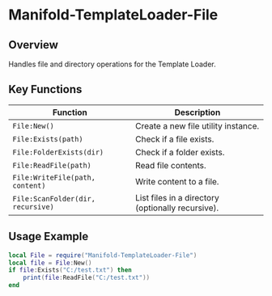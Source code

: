 # Manifold-TemplateLoader-File

## Overview

Handles file and directory operations for the Template Loader.

## Key Functions

| Function | Description |
|----------|-------------|
| `File:New()` | Create a new file utility instance. |
| `File:Exists(path)` | Check if a file exists. |
| `File:FolderExists(dir)` | Check if a folder exists. |
| `File:ReadFile(path)` | Read file contents. |
| `File:WriteFile(path, content)` | Write content to a file. |
| `File:ScanFolder(dir, recursive)` | List files in a directory (optionally recursive). |

## Usage Example

```lua
local File = require("Manifold-TemplateLoader-File")
local file = File:New()
if file:Exists("C:/test.txt") then
    print(file:ReadFile("C:/test.txt"))
end
```